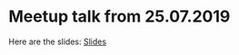 # Meetup talk from 25.07.2019

Here are the slides: [Slides](https://zingmane.github.io/meetup-jenkins-pipelines)
